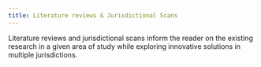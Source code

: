 ```yaml
---
title: Literature reviews & Jurisdictional Scans
---
```

Literature reviews and jurisdictional scans inform the reader on the existing research in a given area of study while exploring innovative solutions in multiple jurisdictions.
